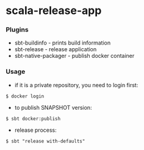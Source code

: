 # scala-release-app

### Plugins
- sbt-buildinfo - prints build information
- sbt-release - release application
- sbt-native-packager - publish docker container

### Usage
* if it is a private repository, you need to login first:

`$ docker login `

* to publish SNAPSHOT version:

`$ sbt docker:publish`

* release process:

`$ sbt "release with-defaults" `